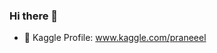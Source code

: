 ### Hi there 👋

<!--
**praneel1/praneel1** is a ✨ _special_ ✨ repository because its `README.md` (this file) appears on your GitHub profile.

Here are some ideas to get you started:-->
- 🤖 Kaggle Profile: www.kaggle.com/praneeel

